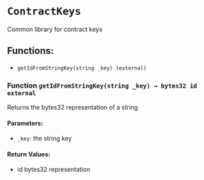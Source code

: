 # `ContractKeys`

Common library for contract keys

## Functions:

- `getIdFromStringKey(string _key) (external)`

### Function `getIdFromStringKey(string _key) → bytes32 id external`

Returns the bytes32 representation of a string

#### Parameters:

- `_key`: the string key

#### Return Values:

- id bytes32 representation

